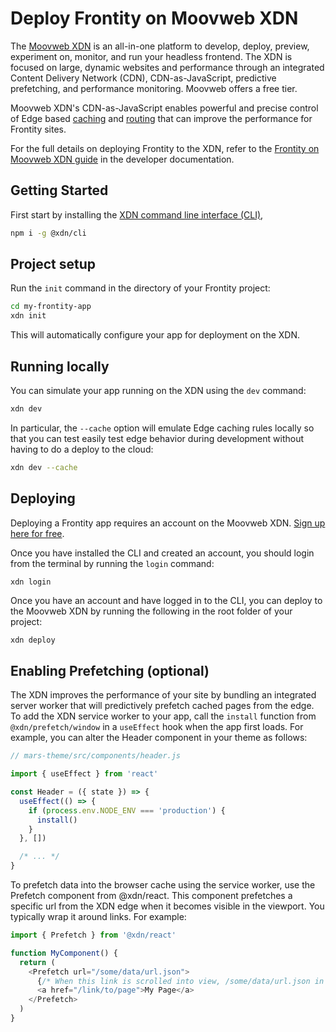 # Deploy Frontity on Moovweb XDN

The [Moovweb XDN](https://developer.moovweb.com/) is an all-in-one platform to develop, deploy, preview, experiment on, monitor, and run your headless frontend. The XDN is focused on large, dynamic websites and performance through an integrated Content Delivery Network \(CDN\), CDN-as-JavaScript, predictive prefetching, and performance monitoring. Moovweb offers a free tier.

Moovweb XDN's CDN-as-JavaScript enables powerful and precise control of Edge based [caching](https://developer.moovweb.com/guides/caching) and [routing](https://developer.moovweb.com/guides/routing) that can improve the performance for Frontity sites.

For the full details on deploying Frontity to the XDN, refer to the [Frontity on Moovweb XDN guide](https://developer.moovweb.com/guides/frontity) in the developer documentation.

## Getting Started

First start by installing the [XDN command line interface \(CLI\)](https://developer.moovweb.com/guides/cli),

```bash
npm i -g @xdn/cli
```

## Project setup

Run the `init` command in the directory of your Frontity project:

```bash
cd my-frontity-app
xdn init
```

This will automatically configure your app for deployment on the XDN.

## Running locally

You can simulate your app running on the XDN using the `dev` command:

```bash
xdn dev
```

In particular, the `--cache` option will emulate Edge caching rules locally so that you can test easily test edge behavior during development without having to do a deploy to the cloud:

```bash
xdn dev --cache
```

## Deploying

Deploying a Frontity app requires an account on the Moovweb XDN. [Sign up here for free](https://moovweb.app/signup).

Once you have installed the CLI and created an account, you should login from the terminal by running the `login` command:

```bash
xdn login
```

Once you have an account and have logged in to the CLI, you can deploy to the Moovweb XDN by running the following in the root folder of your project:

```text
xdn deploy
```

## Enabling Prefetching \(optional\)

The XDN improves the performance of your site by bundling an integrated server worker that will predictively prefetch cached pages from the edge. To add the XDN service worker to your app, call the `install` function from `@xdn/prefetch/window` in a `useEffect` hook when the app first loads. For example, you can alter the Header component in your theme as follows:

```javascript
// mars-theme/src/components/header.js

import { useEffect } from 'react'

const Header = ({ state }) => {
  useEffect(() => {
    if (process.env.NODE_ENV === 'production') {
      install()
    }
  }, [])

  /* ... */
}
```

To prefetch data into the browser cache using the service worker, use the Prefetch component from @xdn/react. This component prefetches a specific url from the XDN edge when it becomes visible in the viewport. You typically wrap it around links. For example:

```javascript
import { Prefetch } from '@xdn/react'

function MyComponent() {
  return (
    <Prefetch url="/some/data/url.json">
      {/* When this link is scrolled into view, /some/data/url.json in JSON will be fetched in the background and put in the browser cache */}
      <a href="/link/to/page">My Page</a>
    </Prefetch>
  )
}
```

